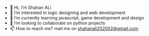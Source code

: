 - 👋 Hi, I’m Shahan ALi
- 👀 I’m interested in logic designing and web development
- 🌱 I’m currently learning javascript, game development and design
- 💞️ I’m looking to collaborate on python projects
- 📫 How to reach me? mail me on shahanali252002@gmail.com

<!---
shahanxali/Shahan ALi is a ✨ special ✨ repository because its `README.md` (this file) appears on your GitHub profile.
You can click the Preview link to take a look at your changes.
--->
